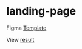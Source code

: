 # landing-page

Figma [Template](https://www.figma.com/file/Z0r4O8wBrECJoPAjqJDMkQ/Template-landing-page-with-cats?node-id=0%3A1)

View [result](https://marina-grechukha.github.io/landing-page/)
